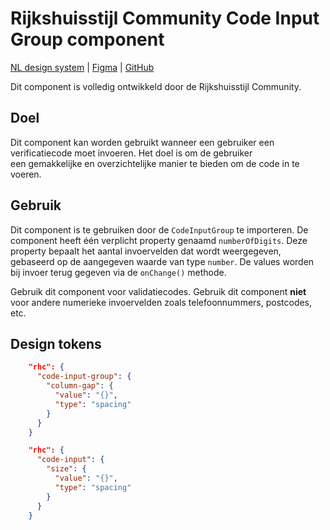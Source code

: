 <!-- @license CC0-1.0 -->

# Rijkshuisstijl Community Code Input Group component

[NL design system](https://www.nldesignsystem.nl/) | [Figma](https://www.figma.com/design/H4hSqpPbvFMLklDZgswwgd/NLDS---Rijkshuisstijl---Templates?node-id=4652-10195&node-type=frame&t=b4RSbycsPxEdIHZ6-0) | [GitHub](https://github.com/nl-design-system/rijkshuisstijl-community/issues/823)

Dit component is volledig ontwikkeld door de Rijkshuisstijl Community.

## Doel

Dit component kan worden gebruikt wanneer een gebruiker een verificatiecode moet invoeren. Het doel is om de gebruiker  
een gemakkelijke en overzichtelijke manier te bieden om de code in te voeren.

## Gebruik

Dit component is te gebruiken door de `CodeInputGroup` te importeren. De component heeft één verplicht property genaamd
`numberOfDigits`. Deze property bepaalt het aantal invoervelden dat wordt weergegeven, gebaseerd op de aangegeven waarde
van type `number`.
De values worden bij invoer terug gegeven via de `onChange()` methode.

Gebruik dit component voor validatiecodes.
Gebruik dit component **niet** voor andere numerieke invoervelden zoals telefoonnummers, postcodes, etc.

## Design tokens

```JSON
    "rhc": {
      "code-input-group": {
        "column-gap": {
          "value": "{}",
          "type": "spacing"
        }
      }
    }

    "rhc": {
      "code-input": {
        "size": {
          "value": "{}",
          "type": "spacing"
        }
      }
    }
```

